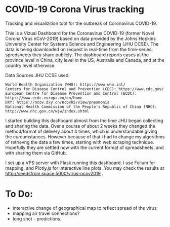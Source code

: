 # COVID-19 Corona Virus tracking
Tracking and visualizition tool for the outbreak of Coronavirus COVID-19.

This is a Vizual Dashboard for the Coronavirus COVID-19 (former Novel Corona Virus nCoV-2019) based on data provided by the Johns Hopkins University Center for Systems Science and Engineering (JHU CCSE). The data is being downloaded on request in real-time from the time-series spredsheets they share publicly.
The dashboard reports cases at the province level in China, city level in the US, Australia and Canada, and at the country level otherwise. 

 Data Sources JHU CCSE used:

    World Health Organization (WHO): https://www.who.int/
    Centers for Disease Control and Prevention (CDC): https://www.cdc.gov/
    European Centre for Disease Prevention and Control (ECDC): https://www.ecdc.europa.eu/en/home
    DXY: https://ncov.dxy.cn/ncovh5/view/pneumonia
    National Health Commission of the People's Republic of China (NHC): http://www.nhc.gov.cn/wjw/index.shtml

I started building this dashboard almost from the time JHU began collecting and sharing the data. Over a course of about 2 weeks they changed the method/format of delivery about 4 times, which is understandable giving the curcumstances. However because of that I had to change my algorithms of retrievng the data a few times, starting with web scraping technique. Hopefully they are settled now with the current format of spreadsheets, and with sharing them via GitHub.

I set up a VPS server with Flask running this dashboard. I use Folium for mapping, and Plotly.js for interactive line plots.
You may check the results at http://seedsfrom.space:5000/virus-ncov2019 .

# To Do:
- interactive change of geographical map to reflect spread of the virus;
- mapping air travel connections?
- long shot - predictions.
